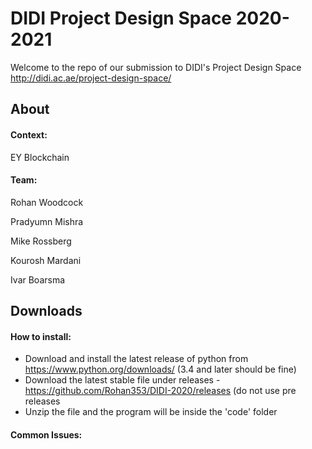 # DIDI Project Design Space 2020-2021

Welcome to the repo of our submission to DIDI's Project Design Space http://didi.ac.ae/project-design-space/

About
-----

#### Context:

EY Blockchain

#### Team:

Rohan Woodcock

Pradyumn Mishra

Mike Rossberg

Kourosh Mardani

Ivar Boarsma



Downloads
--------

#### How to install:

- Download and install the latest release of python from https://www.python.org/downloads/ (3.4 and later should be fine)
- Download the latest stable file under releases - https://github.com/Rohan353/DIDI-2020/releases (do not use pre releases 
- Unzip the file and the program will be inside the 'code' folder

#### Common Issues:

